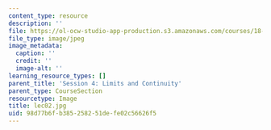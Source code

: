```yaml
---
content_type: resource
description: ''
file: https://ol-ocw-studio-app-production.s3.amazonaws.com/courses/18-01sc-single-variable-calculus-fall-2010/98d77b6fb385258251defe02c56626f5_lec02.jpg
file_type: image/jpeg
image_metadata:
  caption: ''
  credit: ''
  image-alt: ''
learning_resource_types: []
parent_title: 'Session 4: Limits and Continuity'
parent_type: CourseSection
resourcetype: Image
title: lec02.jpg
uid: 98d77b6f-b385-2582-51de-fe02c56626f5
---
```

